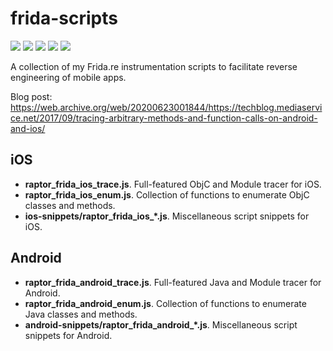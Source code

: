 # frida-scripts
[![](https://img.shields.io/github/stars/0xdea/frida-scripts.svg?color=yellow)](https://github.com/0xdea/frida-scripts)
[![](https://img.shields.io/github/forks/0xdea/frida-scripts.svg?color=green)](https://github.com/0xdea/frida-scripts)
[![](https://img.shields.io/github/watchers/0xdea/frida-scripts.svg?color=red)](https://github.com/0xdea/frida-scripts)
[![](https://img.shields.io/badge/license-MIT%20License-red.svg?color=lightgray)](https://opensource.org/licenses/MIT) 
[![](https://img.shields.io/badge/twitter-%400xdea-blue.svg)](https://twitter.com/0xdea)

A collection of my Frida.re instrumentation scripts to facilitate reverse engineering of mobile apps.

Blog post: https://web.archive.org/web/20200623001844/https://techblog.mediaservice.net/2017/09/tracing-arbitrary-methods-and-function-calls-on-android-and-ios/

## iOS
* **raptor_frida_ios_trace.js**. Full-featured ObjC and Module tracer for iOS.
* **raptor_frida_ios_enum.js**. Collection of functions to enumerate ObjC classes and methods.
* **ios-snippets/raptor_frida_ios_*.js**. Miscellaneous script snippets for iOS.

## Android
* **raptor_frida_android_trace.js**. Full-featured Java and Module tracer for Android.
* **raptor_frida_android_enum.js**. Collection of functions to enumerate Java classes and methods.
* **android-snippets/raptor_frida_android_*.js**. Miscellaneous script snippets for Android.
